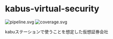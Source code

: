# kabus-virtual-security

![pipeline.svg](https://gitlab.com/tsuchinaga/kabus-virtual-security/badges/master/pipeline.svg)
![coverage.svg](https://gitlab.com/tsuchinaga/kabus-virtual-security/badges/master/coverage.svg)

kabuステーションで使うことを想定した仮想証券会社
